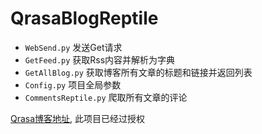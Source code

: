 # QrasaBlogReptile

- `WebSend.py` 发送Get请求
- `GetFeed.py` 获取Rss内容并解析为字典
- `GetAllBlog.py` 获取博客所有文章的标题和链接并返回列表
- `Config.py` 项目全局参数
- `CommentsReptile.py` 爬取所有文章的评论

[Qrasa博客地址](https://blog.qrasa.cn/), 此项目已经过授权
